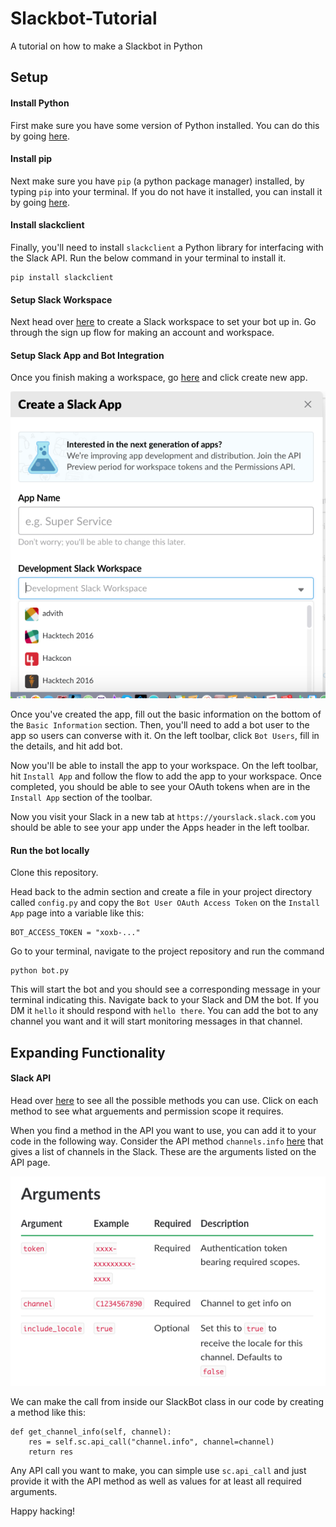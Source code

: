 # Slackbot-Tutorial
A tutorial on how to make a Slackbot in Python


## Setup
#### Install Python
First make sure you have some version of Python installed. You can do this by going [here](https://www.python.org/downloads/).

#### Install pip
Next make sure you have `pip` (a python package manager) installed, by typing `pip` into your terminal. If you do not have it installed,
you can install it by going [here](https://pip.pypa.io/en/stable/installing/).

#### Install slackclient
Finally, you'll need to install `slackclient` a Python library for interfacing with the Slack API. Run the below command in your terminal to install it.

```
pip install slackclient
```
#### Setup Slack Workspace
Next head over [here](https://slack.com/create) to create a Slack workspace to set your bot up in. Go through the sign up flow for making an account
and workspace.

#### Setup Slack App and Bot Integration
Once you finish making a workspace, go [here](https://api.slack.com/apps) and click create new app.

![Create New App](img/create_app.png)

Once you've created the app, fill out the basic information on the bottom of the `Basic Information` section. Then, you'll need to add a bot user to the app so users can converse with it. On the left toolbar, click `Bot Users`, fill in the details, and hit add bot.

Now you'll be able to install the app to your workspace. On the left toolbar, hit `Install App` and follow the flow to add the app to your workspace. Once completed, you should be able to see your OAuth tokens when are in the `Install App` section of the toolbar.

Now you visit your Slack in a new tab at `https://yourslack.slack.com` you should be able to see your app under the Apps header in the left toolbar.

#### Run the bot locally
Clone this repository.

Head back to the admin section and create a file in your project directory called `config.py` and copy the `Bot User OAuth Access Token` on the `Install App` page into a variable like this:

```
BOT_ACCESS_TOKEN = "xoxb-..."
```

Go to your terminal, navigate to the project repository and run the command

```
python bot.py
```

This will start the bot and you should see a corresponding message in your terminal indicating this. Navigate back to your Slack and DM the bot. If you DM it `hello` it should respond with `hello there`. You can add the bot to any channel you want and it will start monitoring messages in that channel.

## Expanding Functionality

#### Slack API
Head over [here](https://api.slack.com/methods) to see all the possible methods you can use. Click on each method to see what arguements and permission scope it requires.

When you find a method in the API you want to use, you can add it to your code in the following way. Consider the API method `channels.info` [here](https://api.slack.com/methods/channels.info) that gives a list of channels in the Slack. These are the arguments listed on the API page.

![channels.info arguments](img/channels_info.png)

We can make the call from inside our SlackBot class in our code by creating a method like this:

```
def get_channel_info(self, channel):
	res = self.sc.api_call("channel.info", channel=channel)
	return res
```
Any API call you want to make, you can simple use `sc.api_call` and just provide it with the API method as well as values for at least all required arguments.


Happy hacking!
